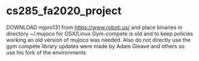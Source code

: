 # cs285_fa2020_project

DOWNLOAD mjpro131 from https://www.roboti.us/ and place binaries in directory ~/.mujoco for OSX/Linux 
Gym-compete is old and to keep policies working an old version of mujoco was needed.
Also do not directly use the gym compete library updates were made by Adam Gleave and others so use his fork of the environments
